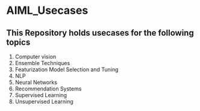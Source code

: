 # AIML_Usecases

## This Repository holds usecases for the following topics

1. Computer vision 
2. Ensemble Techniques
3. Featurization Model Selection and Tuning
4. NLP
5. Neural Networks
6. Recommendation Systems
7. Supervised Learning
8. Unsupervised Learning
